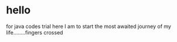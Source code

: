 # hello
for java codes trial
here I am to start the most awaited journey of my life........fingers crossed

